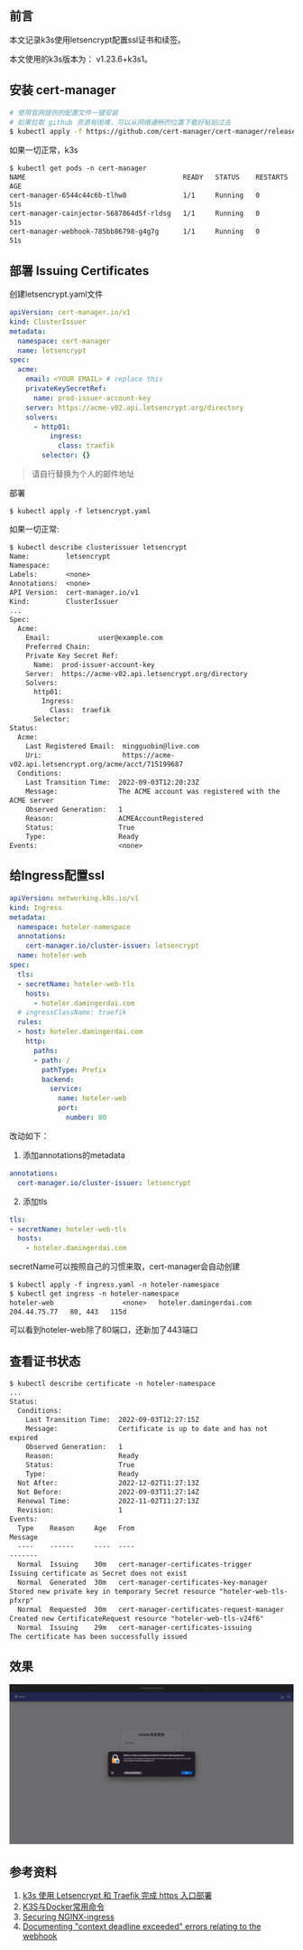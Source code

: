 ## 前言

本文记录k3s使用letsencrypt配置ssl证书和续签。

本文使用的k3s版本为： v1.23.6+k3s1。

## 安装 cert-manager

```bash
# 使用官网提供的配置文件一键安装
# 如果拉取 github 资源有困难，可以从网络通畅的位置下载好粘贴过去
$ kubectl apply -f https://github.com/cert-manager/cert-manager/releases/download/v1.9.1/cert-manager.yaml
```

如果一切正常，k3s

```
$ kubectl get pods -n cert-manager
NAME                                       READY   STATUS    RESTARTS   AGE
cert-manager-6544c44c6b-tlhw8              1/1     Running   0          51s
cert-manager-cainjector-5687864d5f-rldsg   1/1     Running   0          51s
cert-manager-webhook-785bb86798-g4g7g      1/1     Running   0          51s
```

## 部署 Issuing Certificates

创建letsencrypt.yaml文件

```yml
apiVersion: cert-manager.io/v1
kind: ClusterIssuer
metadata:
  namespace: cert-manager
  name: letsencrypt
spec:
  acme:
    email: <YOUR EMAIL> # replace this
    privateKeySecretRef:
      name: prod-issuer-account-key
    server: https://acme-v02.api.letsencrypt.org/directory
    solvers:
      - http01:
          ingress:
            class: traefik
        selector: {}
```

> 请自行替换<YOUR EMAIL>为个人的邮件地址

部署

```
$ kubectl apply -f letsencrypt.yaml
```

如果一切正常:

```
$ kubectl describe clusterissuer letsencrypt
Name:         letsencrypt
Namespace:    
Labels:       <none>
Annotations:  <none>
API Version:  cert-manager.io/v1
Kind:         ClusterIssuer
...
Spec:
  Acme:
    Email:            user@example.com
    Preferred Chain:  
    Private Key Secret Ref:
      Name:  prod-issuer-account-key
    Server:  https://acme-v02.api.letsencrypt.org/directory
    Solvers:
      http01:
        Ingress:
          Class:  traefik
      Selector:
Status:
  Acme:
    Last Registered Email:  mingguobin@live.com
    Uri:                    https://acme-v02.api.letsencrypt.org/acme/acct/715199687
  Conditions:
    Last Transition Time:  2022-09-03T12:20:23Z
    Message:               The ACME account was registered with the ACME server
    Observed Generation:   1
    Reason:                ACMEAccountRegistered
    Status:                True
    Type:                  Ready
Events:                    <none>
```

## 给Ingress配置ssl

```yml
apiVersion: networking.k8s.io/v1
kind: Ingress
metadata:
  namespace: hoteler-namespace
  annotations:
    cert-manager.io/cluster-issuer: letsencrypt
  name: hoteler-web
spec:
  tls:
  - secretName: hoteler-web-tls
    hosts:
      - hoteler.damingerdai.com
  # ingressClassName: traefik
  rules:
  - host: hoteler.damingerdai.com
    http:
      paths:
      - path: /
        pathType: Prefix
        backend:
          service:
            name: hoteler-web
            port:
              number: 80
```

改动如下：

1. 添加annotations的metadata

```yml
annotations:
  cert-manager.io/cluster-issuer: letsencrypt
```

2. 添加tls

```yml
tls:
- secretName: hoteler-web-tls
  hosts:
    - hoteler.damingerdai.com
```

secretName可以按照自己的习惯来取，cert-manager会自动创建

```
$ kubectl apply -f ingress.yaml -n hoteler-namespace
$ kubectl get ingress -n hoteler-namespace
hoteler-web                 <none>   hoteler.damingerdai.com         204.44.75.77   80, 443   115d
```

可以看到hoteler-web除了80端口，还新加了443端口


## 查看证书状态

```shell
$ kubectl describe certificate -n hoteler-namespace
...
Status:
  Conditions:
    Last Transition Time:  2022-09-03T12:27:15Z
    Message:               Certificate is up to date and has not expired
    Observed Generation:   1
    Reason:                Ready
    Status:                True
    Type:                  Ready
  Not After:               2022-12-02T11:27:13Z
  Not Before:              2022-09-03T11:27:14Z
  Renewal Time:            2022-11-02T11:27:13Z
  Revision:                1
Events:
  Type    Reason     Age   From                                       Message
  ----    ------     ----  ----                                       -------
  Normal  Issuing    30m   cert-manager-certificates-trigger          Issuing certificate as Secret does not exist
  Normal  Generated  30m   cert-manager-certificates-key-manager      Stored new private key in temporary Secret resource "hoteler-web-tls-pfxrp"
  Normal  Requested  30m   cert-manager-certificates-request-manager  Created new CertificateRequest resource "hoteler-web-tls-v24f6"
  Normal  Issuing    29m   cert-manager-certificates-issuing          The certificate has been successfully issued
```

## 效果

![Hoteler Web](https://raw.githubusercontent.com/damingerdai/damingerdai.github.io/master/assets/back-end/hoteler-web-certificate.png)

## 参考资料

1. [k3s 使用 Letsencrypt 和 Traefik 完成 https 入口部署](https://www.frytea.com/technology/k8s/k3s-uses-letsencrypt-and-traefik-to-deploy-the-https/)
2. [K3S与Docker常用命令](http://t.zoukankan.com/dream2true-p-13064701.html)
3. [Securing NGINX-ingress](https://cert-manager.io/docs/tutorials/acme/nginx-ingress/)
4. [Documenting "context deadline exceeded" errors relating to the webhook](https://github.com/cert-manager/cert-manager/issues/2319)
